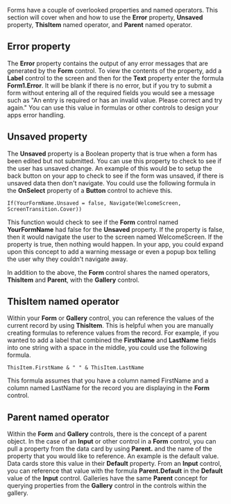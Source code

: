 Forms have a couple of overlooked properties and named operators. This
section will cover when and how to use the **Error** property,
**Unsaved** property, **ThisItem** named operator, and **Parent** named
operator.

Error property 
---------------

The **Error** property contains the output of any error messages
that are generated by the **Form** control. To view the contents of the
property, add a **Label** control to the screen and then for the
**Text** property enter the formula **Form1.Error**. It will be blank if
there is no error, but if you try to submit a form without entering all
of the required fields you would see a message such as "An entry is
required or has an invalid value. Please correct and try again." You can
use this value in formulas or other controls to design your apps error
handling.

Unsaved property
----------------

The **Unsaved** property is a Boolean property that is true when a form
has been edited but not submitted. You can use this property to check to
see if the user has unsaved change. An example of this would be to setup
the back button on your app to check to see if the form was unsaved, if
there is unsaved data then don't navigate. You could use the following
formula in the **OnSelect** property of a **Button** control to achieve
this.

```
If(YourFormName.Unsaved = false, Navigate(WelcomeScreen, ScreenTransition.Cover))
```

This function would check to see if the **Form** control named
**YourFormName** had false for the **Unsaved** property. If the property is
false, then it would navigate the user to the screen named
WelcomeScreen. If the property is true, then nothing would happen. In
your app, you could expand upon this concept to add a warning message or
even a popup box telling the user why they couldn't navigate away.

In addition to the above, the **Form** control shares the named
operators, **ThisItem** and **Parent**, with the **Gallery** control.

ThisItem named operator
-----------------------

Within your **Form** or **Gallery** control, you can reference the
values of the current record by using **ThisItem**. This is helpful when
you are manually creating formulas to reference values from the record.
For example, if you wanted to add a label that combined the
**FirstName** and **LastName** fields into one string with a space in
the middle, you could use the following formula.

```
ThisItem.FirstName & " " & ThisItem.LastName
```

This formula assumes that you have a column named FirstName and a column
named LastName for the record you are displaying in the **Form** control.

Parent named operator
---------------------

Within the **Form** and **Gallery** controls, there is the concept of a
parent object. In the case of an **Input** or other control in a
**Form** control, you can pull a property from the data card by using
**Parent.** and the name of the property that you would like to
reference. An example is the default value. Data cards store this value
in their **Default** property. From an **Input** control, you can reference
that value with the formula **Parent.Default** in the **Default** value
of the **Input** control. Galleries have the same **Parent** concept
for querying properties from the **Gallery** control in the controls
within the gallery.
 
